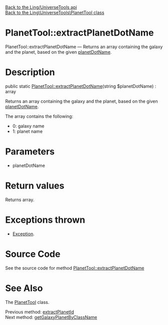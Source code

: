 [Back to the Ling/UniverseTools api](https://github.com/lingtalfi/UniverseTools/blob/master/doc/api/Ling/UniverseTools.md)<br>
[Back to the Ling\UniverseTools\PlanetTool class](https://github.com/lingtalfi/UniverseTools/blob/master/doc/api/Ling/UniverseTools/PlanetTool.md)


PlanetTool::extractPlanetDotName
================



PlanetTool::extractPlanetDotName — Returns an array containing the galaxy and the planet, based on the given [planetDotName](https://github.com/karayabin/universe-snapshot#the-planet-dot-name).




Description
================


public static [PlanetTool::extractPlanetDotName](https://github.com/lingtalfi/UniverseTools/blob/master/doc/api/Ling/UniverseTools/PlanetTool/extractPlanetDotName.md)(string $planetDotName) : array




Returns an array containing the galaxy and the planet, based on the given [planetDotName](https://github.com/karayabin/universe-snapshot#the-planet-dot-name).

The array contains the following:
- 0: galaxy name
- 1: planet name




Parameters
================


- planetDotName

    


Return values
================

Returns array.


Exceptions thrown
================

- [Exception](http://php.net/manual/en/class.exception.php).&nbsp;







Source Code
===========
See the source code for method [PlanetTool::extractPlanetDotName](https://github.com/lingtalfi/UniverseTools/blob/master/PlanetTool.php#L302-L309)


See Also
================

The [PlanetTool](https://github.com/lingtalfi/UniverseTools/blob/master/doc/api/Ling/UniverseTools/PlanetTool.md) class.

Previous method: [extractPlanetId](https://github.com/lingtalfi/UniverseTools/blob/master/doc/api/Ling/UniverseTools/PlanetTool/extractPlanetId.md)<br>Next method: [getGalaxyPlanetByClassName](https://github.com/lingtalfi/UniverseTools/blob/master/doc/api/Ling/UniverseTools/PlanetTool/getGalaxyPlanetByClassName.md)<br>

